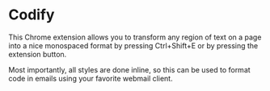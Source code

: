 # Codify

This Chrome extension allows you to transform any region of text on a page
into a nice monospaced format by pressing Ctrl+Shift+E or by pressing the
extension button.

Most importantly, all styles are done inline, so this can be used to format
code in emails using your favorite webmail client.

